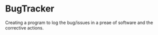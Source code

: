 # BugTracker
Creating a program to log the bug/issues in a preae of software and the corrective actions. 
